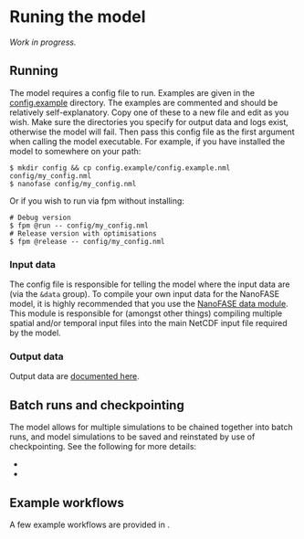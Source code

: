 # Runing the model

*Work in progress.*

## Running

The model requires a config file to run. Examples are given in the [config.example](https://github.com/NERC-CEH/nanofase/tree/develop/config.example) directory. The examples are commented and should be relatively self-explanatory. Copy one of these to a new file and edit as you wish. Make sure the directories you specify for output data and logs exist, otherwise the model will fail. Then pass this config file as the first argument when calling the model executable. For example, if you have installed the model to somewhere on your path:

```shell
$ mkdir config && cp config.example/config.example.nml config/my_config.nml
$ nanofase config/my_config.nml 
```

Or if you wish to run via fpm without installing:

```shell
# Debug version
$ fpm @run -- config/my_config.nml
# Release version with optimisations
$ fpm @release -- config/my_config.nml
```

### Input data

The config file is responsible for telling the model where the input data are (via the `&data` group). To compile your own input data for the NanoFASE model, it is highly recommended that you use the [NanoFASE data module](https://github.com/NERC-CEH/nanofase-data). This module is responsible for (amongst other things) compiling multiple spatial and/or temporal input files into the main NetCDF input file required by the model.

### Output data

Output data are [documented here](../users/output.md).

## Batch runs and checkpointing

The model allows for multiple simulations to be chained together into batch runs, and model simulations to be saved and reinstated by use of checkpointing. See the following for more details:
- [](../users/batch.md)
- [](../users/checkpointing.md)

## Example workflows

A few example workflows are provided in [](../users/example-workflows.md).
